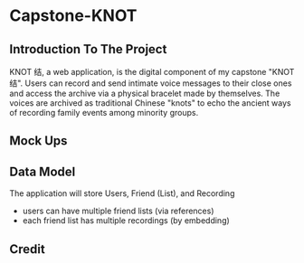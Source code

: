 # Capstone-KNOT

## Introduction To The Project

KNOT 结, a web application, is the digital component of my capstone "KNOT 结". Users can record and send intimate voice messages to their close ones and access the archive via a physical bracelet made by themselves. The voices are archived as traditional Chinese "knots" to echo the ancient ways of recording family events among minority groups.

## Mock Ups

## Data Model

The application will store Users, Friend (List), and Recording

- users can have multiple friend lists (via references)
- each friend list has multiple recordings (by embedding)

## Credit
